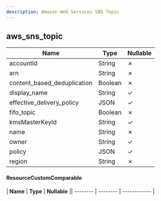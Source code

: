 ```yaml
---
description: Amazon Web Services SNS Topic
---
```

aws_sns_topic
-------------

| **Name**                    | **Type** | **Nullable** |
| --------------------------- | -------- | ------------ |
| accountId                   | String   | &cross;      |
| arn                         | String   | &cross;      |
| content_based_deduplication | Boolean  | &cross;      |
| display_name                | String   | &check;      |
| effective_delivery_policy   | JSON     | &check;      |
| fifo_topic                  | Boolean  | &cross;      |
| kmsMasterKeyId              | String   | &check;      |
| name                        | String   | &cross;      |
| owner                       | String   | &check;      |
| policy                      | JSON     | &check;      |
| region                      | String   | &cross;      |

#### ResourceCustomComparable
| **Name** | **Type** | **Nullable** || -------- | -------- | ------------ |

